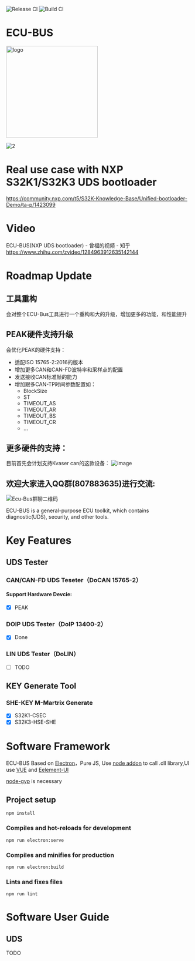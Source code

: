 ![Release CI](https://github.com/frankie-zeng/ECUBus/workflows/Release%20CI/badge.svg)
![Build CI](https://github.com/frankie-zeng/ECUBus/workflows/Build%20CI/badge.svg)
# **ECU-BUS** 
<img width="250" alt="logo" src="https://user-images.githubusercontent.com/43364599/227956243-93baef8a-e343-4123-914d-f8591a37d750.png">

![2](https://user-images.githubusercontent.com/43364599/227956355-130a51fa-c9dd-440d-82a5-e557f7a3adfa.png)

# Real use case with NXP S32K1/S32K3 UDS bootloader
https://community.nxp.com/t5/S32K-Knowledge-Base/Unified-bootloader-Demo/ta-p/1423099

# Video 
ECU-BUS(NXP UDS bootloader) - 曾福的视频 - 知乎
https://www.zhihu.com/zvideo/1284963912635142144

# Roadmap Update
## 工具重构
会对整个ECU-Bus工具进行一个重构和大的升级，增加更多的功能，和性能提升
## PEAK硬件支持升级
会优化PEAK的硬件支持：
* 适配ISO 15765-2:2016的版本
* 增加更多CAN和CAN-FD波特率和采样点的配置
* 发送接收CAN标准帧的能力
* 增加跟多CAN-TP时间参数配置如：
  - BlockSize
  - ST
  - TIMEOUT_AS
  - TIMEOUT_AR
  - TIMEOUT_BS
  - TIMEOUT_CR
  - ...
## 更多硬件的支持：
目前首先会计划支持Kvaser can的这款设备：
![image](https://user-images.githubusercontent.com/43364599/227955816-126adf55-43a8-41eb-a2b9-420b73a7f8b6.png)


## 欢迎大家进入QQ群(807883635)进行交流:
![Ecu-Bus群聊二维码](https://user-images.githubusercontent.com/43364599/227955335-a0148424-441e-4919-a9f3-47ca0504c3a7.png)


ECU-BUS is a general-purpose ECU toolkit, which contains diagnostic(UDS), security, and other tools.

# Key Features
## **UDS Tester**
### CAN/CAN-FD UDS Teseter（DoCAN 15765-2）

#### Support Hardware Devcie:
- [x] PEAK

### DOIP UDS Tester（DoIP 13400-2）
- [x] Done

### LIN UDS Tester（DoLIN）
- [ ] TODO

## **KEY Generate Tool**
### SHE-KEY M-Martrix Generate
- [x] S32K1-CSEC
- [x] S32K3-HSE-SHE

# Software Framework
ECU-BUS Based on [Electron](https://www.electronjs.org)，Pure JS, Use [node addon](https://nodejs.org/api/n-api.html) to call .dll library,UI use [VUE](https://cn.vuejs.org/) and [Eelement-UI](https://element.eleme.cn/)

[node-gyp](https://github.com/nodejs/node-gyp) is necessary
## Project setup
```
npm install
```

### Compiles and hot-reloads for development
```
npm run electron:serve
```

### Compiles and minifies for production
```
npm run electron:build
```

### Lints and fixes files
```
npm run lint
```
# Software User Guide
## UDS
TODO

